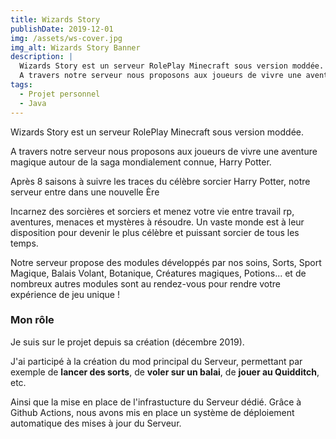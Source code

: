 ```yaml
---
title: Wizards Story
publishDate: 2019-12-01
img: /assets/ws-cover.jpg
img_alt: Wizards Story Banner
description: |
  Wizards Story est un serveur RolePlay Minecraft sous version moddée. 
  A travers notre serveur nous proposons aux joueurs de vivre une aventure magique autour de la saga mondialement connue, Harry Potter.
tags:
  - Projet personnel
  - Java
---
```


Wizards Story est un serveur RolePlay Minecraft sous version moddée.

A travers notre serveur nous proposons aux joueurs de vivre une aventure magique autour de la saga mondialement connue, Harry Potter.

Après 8 saisons à suivre les traces du célèbre sorcier Harry Potter, notre serveur entre dans une nouvelle Ère

Incarnez des sorcières et sorciers et menez votre vie entre travail rp, aventures, menaces et mystères à résoudre.
Un vaste monde est à leur disposition pour devenir le plus célèbre et puissant sorcier de tous les temps.

Notre serveur propose des modules développés par nos soins, Sorts, Sport Magique, Balais Volant, Botanique, Créatures magiques, Potions... et de nombreux autres modules sont au rendez-vous pour rendre votre expérience de jeu unique !

### Mon rôle

Je suis sur le projet depuis sa création (décembre 2019).

J'ai participé à la création du mod principal du Serveur, permettant par exemple de **lancer des sorts**, de **voler sur un balai**, de **jouer au Quidditch**, etc.

Ainsi que la mise en place de l'infrastucture du Serveur dédié. Grâce à Github Actions, nous avons mis en place un système de déploiement automatique des mises à jour du Serveur.
